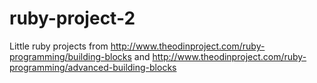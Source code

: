 # ruby-project-2
Little ruby projects from http://www.theodinproject.com/ruby-programming/building-blocks and http://www.theodinproject.com/ruby-programming/advanced-building-blocks
